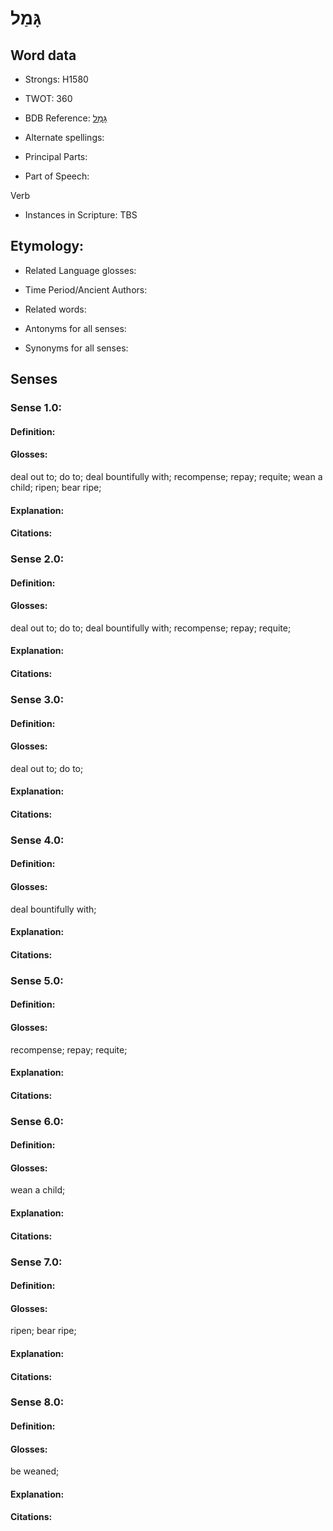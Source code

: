 # גָּמַל

<!-- Status: S2="NeedsEdits" -->
<!-- Lexica used for edits:   -->

## Word data

* Strongs: H1580

* TWOT: 360

* BDB Reference: [גָּמַל](rc://en/bdb/dict/c.cj.aa)

* Alternate spellings:

* Principal Parts:

* Part of Speech:

Verb

* Instances in Scripture: TBS

## Etymology:

* Related Language glosses:

* Time Period/Ancient Authors:

* Related words:

* Antonyms for all senses:

* Synonyms for all senses:

## Senses

### Sense 1.0:

#### Definition:

#### Glosses:

deal out to; do to; deal bountifully with; recompense; repay; requite; wean a child; ripen; bear ripe; 

#### Explanation:

#### Citations:



### Sense 2.0:

#### Definition:

#### Glosses:

deal out to; do to; deal bountifully with; recompense; repay; requite; 

#### Explanation:

#### Citations:



### Sense 3.0:

#### Definition:

#### Glosses:

deal out to; do to; 

#### Explanation:

#### Citations:



### Sense 4.0:

#### Definition:

#### Glosses:

deal bountifully with; 

#### Explanation:

#### Citations:



### Sense 5.0:

#### Definition:

#### Glosses:

recompense; repay; requite; 

#### Explanation:

#### Citations:



### Sense 6.0:

#### Definition:

#### Glosses:

wean a child; 

#### Explanation:

#### Citations:



### Sense 7.0:

#### Definition:

#### Glosses:

ripen; bear ripe; 

#### Explanation:

#### Citations:



### Sense 8.0:

#### Definition:

#### Glosses:

be weaned; 

#### Explanation:

#### Citations:



